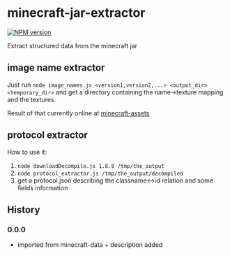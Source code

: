 # minecraft-jar-extractor
[![NPM version](https://img.shields.io/npm/v/minecraft-jar-extractor.svg)](http://npmjs.com/package/minecraft-jar-extractor)

Extract structured data from the minecraft jar

## image name extractor

Just run `node image_names.js <version1,version2,...> <output_dir> <temporary_dir>` and get a directory containing the name->texture mapping and the textures.

Result of that currently online at [minecraft-assets](https://github.com/rom1504/minecraft-assets)

## protocol extractor

How to use it:

1. `node downloadDecompile.js 1.8.8 /tmp/the_output`
2. `node protocol_extractor.js /tmp/the_output/decompiled`
3. get a protocol.json describing the classname<->id relation and some fields information

## History

### 0.0.0

* imported from minecraft-data + description added